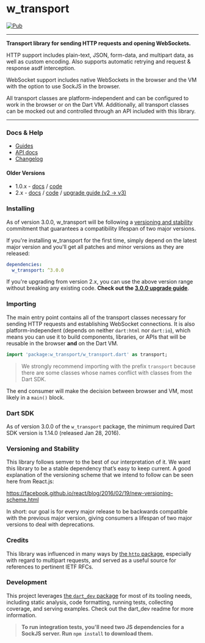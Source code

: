 # w_transport
[![Pub](https://img.shields.io/pub/v/w_transport.svg)](https://pub.dartlang.org/packages/w_transport)

---

**Transport library for sending HTTP requests and opening WebSockets.**

HTTP support includes plain-text, JSON, form-data, and multipart data, as well
as custom encoding. Also supports automatic retrying and request & response asdf
interception.

WebSocket support includes native WebSockets in the browser and the VM with
the option to use SockJS in the browser.

All transport classes are platform-independent and can be configured to work
in the browser or on the Dart VM. Additionally, all transport classes can be
mocked out and controlled through an API included with this library.

---

### Docs & Help

- [Guides](/docs/)
- [API docs](https://www.dartdocs.org/documentation/w_transport/latest/index.html)
- [Changelog](/CHANGELOG.md)


#### Older Versions

- 1.0.x - [docs](https://github.com/Workiva/w_transport/blob/1.0.0/README.md) / [code](https://github.com/Workiva/w_transport/tree/1.0.0)
- 2.x - [docs](https://github.com/Workiva/w_transport/blob/2.0.0/README.md) / [code](https://github.com/Workiva/w_transport/tree/2.0.0) / [upgrade guide (v2 -> v3)](https://github.com/Workiva/w_transport/blob/master/docs/upgrade-guides/v3.0.0.md)


### Installing
As of version 3.0.0, w_transport will be following a
[versioning and stability](#versioning-and-stability) commitment that guarantees
a compatibility lifespan of two major versions.

If you're installing w_transport for the first time, simply depend on the latest
major version and you'll get all patches and minor versions as they are
released:

```yaml
dependencies:
  w_transport: ^3.0.0
```

If you're upgrading from version 2.x, you can use the above version range
without breaking any existing code. **Check out the
[3.0.0 upgrade guide](/docs/upgrade-guides/v3.0.0.md)**.


### Importing

The main entry point contains all of the transport classes necessary for sending
HTTP requests and establishing WebSocket connections. It is also
platform-independent (depends on neither `dart:html` nor `dart:io`), which means
you can use it to build components, libraries, or APIs that will be reusable in
the browser **and** on the Dart VM.

```dart
import 'package:w_transport/w_transport.dart' as transport;
```

> We strongly recommend importing with the prefix `transport` because there are
> some classes whose names conflict with classes from the Dart SDK.

The end consumer will make the decision between browser and VM, most likely in a
`main()` block.


### Dart SDK

As of version 3.0.0 of the `w_transport` package, the minimum required Dart SDK
version is 1.14.0 (released Jan 28, 2016).


### Versioning and Stability

This library follows semver to the best of our interpretation of it. We want
this library to be a stable dependency that’s easy to keep current. A good
explanation of the versioning scheme that we intend to follow can be seen here
from React.js:

https://facebook.github.io/react/blog/2016/02/19/new-versioning-scheme.html

In short: our goal is for every major release to be backwards compatible with
the previous major version, giving consumers a lifespan of two major versions to
deal with deprecations.


### Credits

This library was influenced in many ways by
[the `http` package](https://github.com/dart-lang/http), especially with regard
to multipart requests, and served as a useful source for references to pertinent
IETF RFCs.


### Development

This project leverages [the `dart_dev` package](https://github.com/Workiva/dart_dev)
for most of its tooling needs, including static analysis, code
formatting, running tests, collecting coverage, and serving examples.
Check out the dart_dev readme for more information.

> **To run integration tests, you'll need two JS dependencies for a SockJS
> server. Run `npm install` to download them.**

